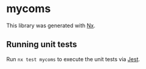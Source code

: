 # mycoms

This library was generated with [Nx](https://nx.dev).

## Running unit tests

Run `nx test mycoms` to execute the unit tests via [Jest](https://jestjs.io).

